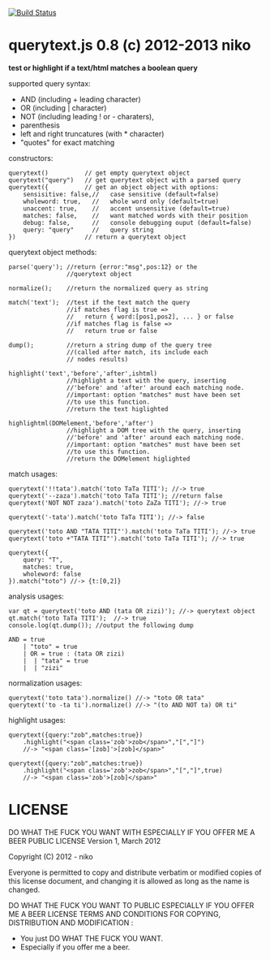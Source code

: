[![Build Status](https://travis-ci.org/ZorGleH/querytext.js.png)](https://travis-ci.org/ZorGleH/querytext.js)

querytext.js 0.8 (c) 2012-2013 niko
===================================

**test or highlight if a text/html matches a boolean query**

supported query syntax:

  - AND (including + leading character)
  - OR  (including | character)
  - NOT (including leading ! or - charaters),
  - parenthesis
  - left and right truncatures (with * character)
  - "quotes" for exact matching

constructors:

    querytext()          // get empty querytext object
    querytext("query")   // get querytext object with a parsed query
    querytext({          // get an object object with options:
        sensisitive: false,//   case sensitive (default=false)
        wholeword: true,   //   whole word only (default=true)
        unaccent: true,    //   accent unsensitive (default=true)
        matches: false,    //   want matched words with their position
        debug: false,      //   console debugging ouput (default=false)
        query: "query"     //   query string
    })                   // return a querytext object

querytext object methods:

    parse('query'); //return {error:"msg",pos:12} or the
                    //querytext object

    normalize();    //return the normalized query as string

    match('text');  //test if the text match the query
                    //if matches flag is true =>
                    //   return { word:[pos1,pos2], ... } or false
                    //if matches flag is false =>
                    //   return true or false

    dump();         //return a string dump of the query tree
                    //(called after match, its include each
                    // nodes results)

    highlight('text','before','after',ishtml)
                    //highlight a text with the query, inserting
                    //'before' and 'after' around each matching node.
                    //important: option "matches" must have been set
                    //to use this function.
                    //return the text higlighted

    highlightml(DOMelement,'before','after')
                    //highlight a DOM tree with the query, inserting
                    //'before' and 'after' around each matching node.
                    //important: option "matches" must have been set
                    //to use this function.
                    //return the DOMelement higlighted

match usages:

    querytext('!!tata').match('toto TaTa TITI'); //-> true
    querytext('--zaza').match('toto TaTa TITI'); //return false
    querytext('NOT NOT zaza').match('toto ZaZa TITI'); //-> true

    querytext('-tata').match('toto TaTa TITI'); //-> false

    querytext('toto AND "TATA TITI"').match('toto TaTa TITI'); //-> true
    querytext('toto +"TATA TITI"').match('toto TaTa TITI'); //-> true

    querytext({
        query: "T",
        matches: true,
        wholeword: false
    }).match("toto") //-> {t:[0,2]}

analysis usages:

    var qt = querytext('toto AND (tata OR zizi)'); //-> querytext object
    qt.match('toto TaTa TITI');  //-> true
    console.log(qt.dump()); //output the following dump

    AND = true
        | "toto" = true
        | OR = true : (tata OR zizi)
        |  | "tata" = true
        |  | "zizi"

normalization usages:

    querytext('toto tata').normalize() //-> "toto OR tata"
    querytext('to -ta ti').normalize() //-> "(to AND NOT ta) OR ti"

highlight usages:

    querytext({query:"zob",matches:true})
        .highlight("<span class='zob'>zob</span>","[","]")
        //-> "<span class='[zob]'>[zob]</span>"

    querytext({query:"zob",matches:true})
        .highlight("<span class='zob'>zob</span>","[","]",true)
        //-> "<span class='zob'>[zob]</span>"

LICENSE
=======

DO WHAT THE FUCK YOU WANT WITH
ESPECIALLY IF YOU OFFER ME A BEER
PUBLIC LICENSE
Version 1, March 2012

Copyright (C) 2012 - niko

Everyone is permitted to copy and distribute verbatim
or modified copies of this license document, and
changing it is allowed as long as the name is changed.

DO WHAT THE FUCK YOU WANT TO PUBLIC
ESPECIALLY IF YOU OFFER ME A BEER LICENSE
TERMS AND CONDITIONS FOR COPYING, DISTRIBUTION AND
MODIFICATION :
- You just DO WHAT THE FUCK YOU WANT.
- Especially if you offer me a beer.
